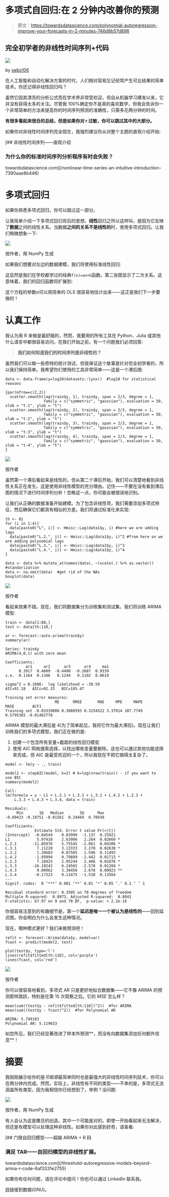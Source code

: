 # 多项式自回归:在 2 分钟内改善你的预测

> 原文：<https://towardsdatascience.com/polynomial-autoregression-improve-your-forecasts-in-2-minutes-746d8b57d896>

## 完全初学者的非线性时间序列+代码

![](img/f3f8a48673425d146ec510e06c7ae15a.png)

by [sebo106](https://pixabay.com/pl/photos/zabytek-czechy-czech-praga-rathaus-92861/)

在人工智能和自动化解决方案的时代，人们相对容易忘记经常产生可比结果的简单技术。你还记得非线性回归吗？

虽然它因其漂亮的分析公式而在学术界非常受欢迎，但自从机器学习爆发以来，它并没有获得太多的关注。尽管我 100%确定你不是真的喜欢数学，但我会告诉你一个非常简单的方法来提高你的时间序列预测的准确性，只需多花两分钟的时间。

**有很多看起来很丑的总结，但是如果你对 r 过敏，你可以跳过其中的大部分。**

如果你对非线性时间序列完全陌生，我强烈建议你从对整个主题的直观介绍开始:

[](/nonlinear-time-series-an-intuitive-introduction-7390aae8b446) [## 非线性时间序列——直观介绍

### 为什么你的标准时间序列分析程序有时会失败？

towardsdatascience.com](/nonlinear-time-series-an-intuitive-introduction-7390aae8b446) 

# 多项式回归

如果你熟悉多项式回归，你可以跳过这一部分。

让我简单介绍一下多项式回归背后的思想。**线性**回归之所以这样叫，是因为它反映了**数据**之间的线性关系。当数据**之间的关系不是线性的**时，使用多项式回归。让我们稍微想象一下:

![](img/1dbc971545575d2e7d0927d954372e65.png)

按作者，用 NumPy 生成

如果我们想要对左边的数据建模，我们将使用标准线性回归:

这显然是我们在学校都学过的经典`f(x)=ax+b`函数。第二张图显示了二次关系。这意味着，我们的回归函数将扩展到:

这个方程的参数α可以用简单的 OLS 很容易地估计出来——这正是我们下一步要做的！

# 认真工作

我认为用 R 来做是最舒服的，然而，我要用的所有工具在 Python、Julia 或其他什么语言中都很容易访问。在我们开始之前，有一个问题我们必须回答:

> **我们如何知道我们的时间序列是非线性的？**

虽然我们可以做一些奇特的统计测试，但我保证这个故事是针对完全初学者的，所以我们保持简单。我希望你们使用的工具非常简单——这是一个滞后图:

```
data <- data.frame(y=log10(datasets::lynx))  #log10 for statistical reasons

{par(mfrow=c(2,2))
  scatter.smooth(lag(train$y, 1), train$y, span = 2/3, degree = 1,
                 family = c("symmetric", "gaussian"), evaluation = 50, xlab = "t-1", ylab = "t")
  scatter.smooth(lag(train$y, 2), train$y, span = 2/3, degree = 1,
                 family = c("symmetric", "gaussian"), evaluation = 50, xlab = "t-2", ylab = "t")
  scatter.smooth(lag(train$y, 3), train$y, span = 2/3, degree = 1,
                 family = c("symmetric", "gaussian"), evaluation = 50, xlab = "t-3", ylab = "t")
  scatter.smooth(lag(train$y, 4), train$y, span = 2/3, degree = 1,
                 family = c("symmetric", "gaussian"), evaluation = 50, xlab = "t-4", ylab = "t")
}
```

![](img/bf8f26a588074ebf93c3d68016822f85.png)

按作者

虽然第一个滞后看起来是线性的，但从第二个滞后开始，我们可以清楚地看到非线性关系正在发生。这是使用非线性模型的充分理由。记住——不要在没有看到滞后图的情况下进行时间序列分析！忽略这一点，你可能会被错误地识别。

让我们从正确的数据准备开始建模。为了包含非线性项，我们需要添加多项式特征，然后确保它们都具有相似的方差。我们将通过标准化来实现:

```
th <- 81
for (i in 1:4){ 
  data[paste0("L", i)] <- Hmisc::Lag(data1$y, i) #here we are adding lags
  data[paste0("L.2.", i)] <- Hmisc::Lag(data1$y, i)^2 #from here on we are adding polynomial lags
  data[paste0("L.3.", i)] <- Hmisc::Lag(data1$y, i)^3
  data[paste0("L.4.", i)] <- Hmisc::Lag(data1$y, i)^4
}

data <- data %>% mutate_at(names(data), ~(scale(.) %>% as.vector))  #standarization
data <- na.omit(data)  #get rid of the NAs
boxplot(data)
```

![](img/2ad7878c1320ba3dede51053bf9de8ac.png)

按作者

看起来效果不错。现在，我们将数据集分为训练集和测试集，我们将训练 ARIMA 模型:

```
train <- data[1:80,]
test <- data[th:110,]

ar <- forecast::auto.arima(train$y)
summary(ar)
```

```
Series: train$y 
ARIMA(4,0,1) with zero mean 

Coefficients:
         ar1     ar2      ar3      ar4     ma1
      0.3917  0.4609  -0.4490  -0.2687  0.9339
s.e.  0.1164  0.1346   0.1244   0.1102  0.0619

sigma^2 = 0.1606:  log likelihood = -39.59
AIC=91.18   AICc=92.33   BIC=105.47

Training set error measures:
                      ME      RMSE       MAE     MPE     MAPE      MASE        ACF1
Training set -0.03339086 0.3880593 0.3254522 3.37014 107.7749 0.5795365 -0.01482778
```

ARIMA 模型的最大滞后是 4(为了简单起见，我将它作为最大滞后)。现在让我们训练我们的多项式模型。我们正在做的是:

1.  创建一个包含所有变量+截距的线性回归模型
2.  使用 AIC 网格搜索选择，以找出哪些变量要删除。这也可以通过其他功能选择来完成，但 AIC 是最受欢迎的一个，所以我现在不把它搞得太复杂了。

```
model <- lm(y ~ ., train)

model2 <- stepAIC(model, k=2) # k=log(nrow(train)) - if you want to use BIC
summary(model2)
```

```
Call:
lm(formula = y ~ L1 + L.2.1 + L.3.1 + L.3.2 + L.4.2 + L.2.3 + 
    L.3.3 + L.4.3 + L.3.4, data = train)

Residuals:
     Min       1Q   Median       3Q      Max 
-0.89423 -0.19751 -0.01561  0.24469  0.70938 

Coefficients:
             Estimate Std. Error t value Pr(>|t|)   
(Intercept)  -0.04549    0.03999  -1.137  0.25921   
L1            5.97418    2.63906   2.264  0.02669 * 
L.2.1       -11.85976    5.75545  -2.061  0.04306 * 
L.3.1         7.11220    3.13333   2.270  0.02630 * 
L.3.2         1.39683    0.87505   1.596  0.11493   
L.4.2        -1.95094    0.79889  -2.442  0.01713 * 
L.2.3         7.10425    2.95244   2.406  0.01876 * 
L.3.3       -16.10242    6.24565  -2.578  0.01204 * 
L.4.3         9.00962    3.36456   2.678  0.00923 **
L.3.4        -0.17323    0.11475  -1.510  0.13564   
---
Signif. codes:  0 ‘***’ 0.001 ‘**’ 0.01 ‘*’ 0.05 ‘.’ 0.1 ‘ ’ 1

Residual standard error: 0.3505 on 70 degrees of freedom
Multiple R-squared:  0.8973, Adjusted R-squared:  0.8841 
F-statistic: 67.97 on 9 and 70 DF,  p-value: < 2.2e-16
```

你很容易注意到的有趣细节是，第一个**延迟是唯一一个被认为是线性的**——回到延迟图，你会明白为什么会发生这种情况。

现在，哪种模式更好？我们来做预测吧！

```
refit <- forecast::Arima(data$y, model=ar)
fcast <- predict(model2, test)

plot(test$y, type='l')
lines(refit$fitted[th:110], col='purple')
lines(fcast, col='red')
```

![](img/56c7e3d8ee5e5683a5700c2214ee5ebd.png)

按作者

你可以很容易地看到，多项式 AR 只是更好地拟合数据集——它不像 ARIMA 的预测那样跳跃，特别是在第 15 次观察之后。它的 *MSE* 怎么样？

```
mean(sum((test$y - refit$fitted[th:110])^2))  #for ARIMA
mean(sum((test$y - fcast)^2))  #for Polynomial AR
```

```
ARIMA: 5.749183
Polynomial AR: 5.119633
```

如您所见，我们已经显著改进了样本外预测**，而没有向数据集添加任何额外信息**！

# 摘要

我刚刚展示给你的是*可能是*最简单同时也是最强大的非线性时间序列技术，你可以在两分钟内完成。然而，实际上，非线性有不同的类型——不幸的是，多项式无法涵盖所有类型，因为我相信你已经想到了。举例？没问题:

![](img/d6c256ff946e194b758b00a556c0b992.png)

按作者，用 NumPy 生成

有人会认为这是撒旦的创造。其中一个可能是对的。即使一开始看起来无法解决，但还是有模型可以处理这种非线性。如果你对此感到好奇，请查看:

[](/threshold-autoregressive-models-beyond-arima-r-code-6af3331e2755) [## 门限自回归模型——超越 ARIMA + R 码

### 满足 TAR——自回归模型的非线性扩展。

towardsdatascience.com](/threshold-autoregressive-models-beyond-arima-r-code-6af3331e2755) 

如果你有任何问题，请在评论中提问！你也可以通过 LinkedIn 联系我。

[将](https://www.picostat.com/dataset/r-dataset-package-datasets-lynx)链接到数据(GNU)。